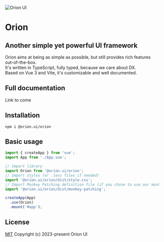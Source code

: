 ![Orion UI](https://repository-images.githubusercontent.com/616359964/fad1ee21-1781-452f-843d-43af9eda0802)

# Orion

## Another simple yet powerful UI framework

Orion aims at being as simple as possible, but still provides rich features out-of-the-box.\
It's written in TypeScript, fully typed, because we care about DX.\
Based on Vue 3 and Vite, it's customizable and well documented.

## Full documentation

Link to come

## Installation

`npm i @orion.ui/orion`

## Basic usage

```ts
import { createApp } from 'vue';
import App from './App.vue';

// Import library
import Orion from '@orion.ui/orion';
// Import styles (or .less files if needed)
import '@orion.ui/orion/dist/style.css';
// Import Monkey Patching definition file (if you chose to use our monkeyPatching)
import '@orion.ui/orion/dist/monkey-patching';

createApp(App)
  .use(Orion)
  .mount('#app');

```

## License 

[MIT](https://opensource.org/licenses/MIT) Copyright (c) 2023-present Orion UI


